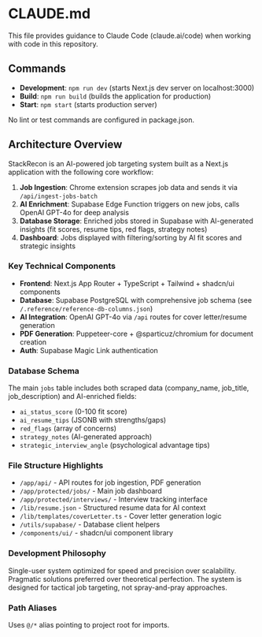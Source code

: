 # CLAUDE.md

This file provides guidance to Claude Code (claude.ai/code) when working with code in this repository.

## Commands

- **Development**: `npm run dev` (starts Next.js dev server on localhost:3000)
- **Build**: `npm run build` (builds the application for production)
- **Start**: `npm start` (starts production server)

No lint or test commands are configured in package.json.

## Architecture Overview

StackRecon is an AI-powered job targeting system built as a Next.js application with the following core workflow:

1. **Job Ingestion**: Chrome extension scrapes job data and sends it via `/api/ingest-jobs-batch` 
2. **AI Enrichment**: Supabase Edge Function triggers on new jobs, calls OpenAI GPT-4o for deep analysis
3. **Database Storage**: Enriched jobs stored in Supabase with AI-generated insights (fit scores, resume tips, red flags, strategy notes)
4. **Dashboard**: Jobs displayed with filtering/sorting by AI fit scores and strategic insights

### Key Technical Components

- **Frontend**: Next.js App Router + TypeScript + Tailwind + shadcn/ui components
- **Database**: Supabase PostgreSQL with comprehensive job schema (see `/.reference/reference-db-columns.json`)
- **AI Integration**: OpenAI GPT-4o via `/api` routes for cover letter/resume generation
- **PDF Generation**: Puppeteer-core + @sparticuz/chromium for document creation
- **Auth**: Supabase Magic Link authentication

### Database Schema

The main `jobs` table includes both scraped data (company_name, job_title, job_description) and AI-enriched fields:
- `ai_status_score` (0-100 fit score)
- `ai_resume_tips` (JSONB with strengths/gaps)
- `red_flags` (array of concerns)
- `strategy_notes` (AI-generated approach)
- `strategic_interview_angle` (psychological advantage tips)

### File Structure Highlights

- `/app/api/` - API routes for job ingestion, PDF generation
- `/app/protected/jobs/` - Main job dashboard
- `/app/protected/interviews/` - Interview tracking interface  
- `/lib/resume.json` - Structured resume data for AI context
- `/lib/templates/coverLetter.ts` - Cover letter generation logic
- `/utils/supabase/` - Database client helpers
- `/components/ui/` - shadcn/ui component library

### Development Philosophy

Single-user system optimized for speed and precision over scalability. Pragmatic solutions preferred over theoretical perfection. The system is designed for tactical job targeting, not spray-and-pray approaches.

### Path Aliases

Uses `@/*` alias pointing to project root for imports.